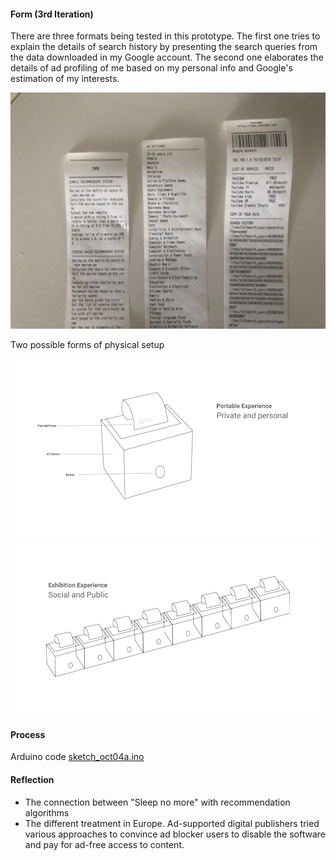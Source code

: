 #### Form (3rd Iteration)

There are three formats being tested in this prototype. The first one tries to explain the details of search history by presenting the search queries from the data downloaded in my Google account. The second one elaborates the details of ad profiling of me based on my personal info and Google's estimation of my interests. 

![alt text](Assets/IMG_5631.JPG "Receipt")

Two possible forms of physical setup

![alt text](Assets/personal.png "Portable")
![alt text](Assets/social.png "Exhibition")

#### Process
Arduino code [sketch_oct04a.ino](Code/sketch_nov01a.ino)

#### Reflection
* The connection between "Sleep no more" with recommendation algorithms
* The different treatment in Europe. Ad-supported digital publishers tried various approaches to convince ad blocker users to disable the software and pay for ad-free access to content. 